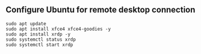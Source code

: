 ## Configure Ubuntu for remote desktop connection

```
sudo apt update
sudo apt install xfce4 xfce4-goodies -y
sudo apt install xrdp -y
sudo systemctl status xrdp
sudo systemctl start xrdp

```
